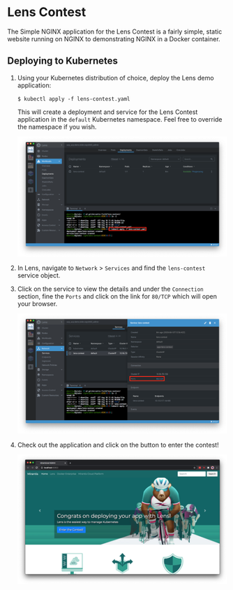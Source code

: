 # Lens Contest

The Simple NGINX application for the Lens Contest is a fairly simple, static website running on NGINX to demonstrating NGINX in a Docker container.

## Deploying to Kubernetes

1. Using your Kubernetes distribution of choice, deploy the Lens demo application:

   ```
   $ kubectl apply -f lens-contest.yaml
   ```

   This will create a deployment and service for the Lens Contest application in the `default` Kubernetes namespace.  Feel free to override the namespace if you wish.

   ![Deployed application](./images/deploy.png)

1. In Lens, navigate to `Network` > `Services` and find the `lens-contest` service object.

1. Click on the service to view the details and under the `Connection` section, fine the `Ports` and click on the link for `80/TCP` which will open your browser.

   ![Service View](./images/service.png)

1. Check out the application and click on the button to enter the contest!

   ![Browse](./images/browse.png)
